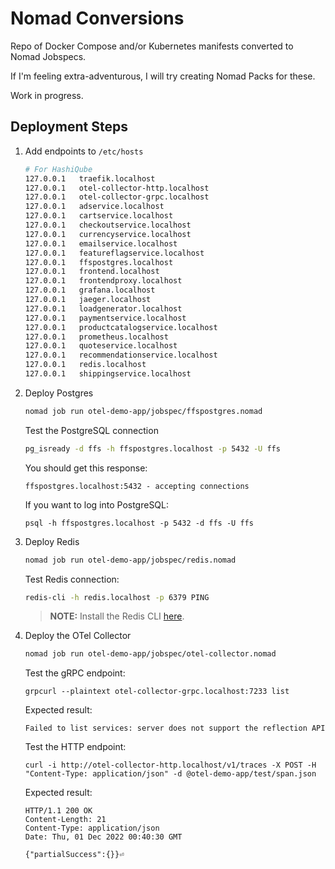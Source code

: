 # Nomad Conversions

Repo of Docker Compose and/or Kubernetes manifests converted to Nomad Jobspecs.

If I'm feeling extra-adventurous, I will try creating Nomad Packs for these.

Work in progress.

## Deployment Steps

1. Add endpoints to `/etc/hosts`

    ```bash
    # For HashiQube
    127.0.0.1   traefik.localhost
    127.0.0.1   otel-collector-http.localhost
    127.0.0.1   otel-collector-grpc.localhost
    127.0.0.1   adservice.localhost
    127.0.0.1   cartservice.localhost
    127.0.0.1   checkoutservice.localhost
    127.0.0.1   currencyservice.localhost
    127.0.0.1   emailservice.localhost
    127.0.0.1   featureflagservice.localhost
    127.0.0.1   ffspostgres.localhost
    127.0.0.1   frontend.localhost
    127.0.0.1   frontendproxy.localhost
    127.0.0.1   grafana.localhost
    127.0.0.1   jaeger.localhost
    127.0.0.1   loadgenerator.localhost
    127.0.0.1   paymentservice.localhost
    127.0.0.1   productcatalogservice.localhost
    127.0.0.1   prometheus.localhost
    127.0.0.1   quoteservice.localhost
    127.0.0.1   recommendationservice.localhost
    127.0.0.1   redis.localhost
    127.0.0.1   shippingservice.localhost
    ```

2. Deploy Postgres
 
    ```bash
    nomad job run otel-demo-app/jobspec/ffspostgres.nomad
    ```

    Test the PostgreSQL connection

    ```bash
    pg_isready -d ffs -h ffspostgres.localhost -p 5432 -U ffs
    ```

    You should get this response:

    ```
    ffspostgres.localhost:5432 - accepting connections
    ```

    If you want to log into PostgreSQL:

    ```
    psql -h ffspostgres.localhost -p 5432 -d ffs -U ffs
    ```

3. Deploy Redis

    ```bash
    nomad job run otel-demo-app/jobspec/redis.nomad
    ```

    Test Redis connection:
    
    ```bash
    redis-cli -h redis.localhost -p 6379 PING
    ```

    >**NOTE:** Install the Redis CLI [here](https://redis.io/docs/getting-started/installation/).

4. Deploy the OTel Collector

    ```bash
    nomad job run otel-demo-app/jobspec/otel-collector.nomad
    ```

    Test the gRPC endpoint:

    ```
    grpcurl --plaintext otel-collector-grpc.localhost:7233 list
    ```

    Expected result:

    ```
    Failed to list services: server does not support the reflection API
    ```

    Test the HTTP endpoint:

    ```
    curl -i http://otel-collector-http.localhost/v1/traces -X POST -H "Content-Type: application/json" -d @otel-demo-app/test/span.json
    ```

    Expected result:

    ```
    HTTP/1.1 200 OK
    Content-Length: 21
    Content-Type: application/json
    Date: Thu, 01 Dec 2022 00:40:30 GMT

    {"partialSuccess":{}}⏎  
    ```